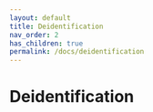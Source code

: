 ```yaml
---
layout: default
title: Deidentification
nav_order: 2
has_children: true
permalink: /docs/deidentification
---
```


# Deidentification
